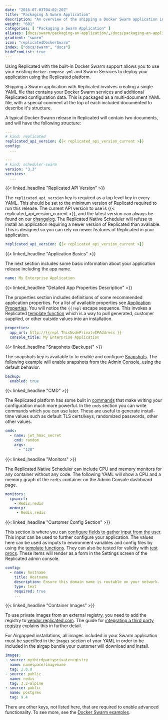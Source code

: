 ```yaml
---
date: "2016-07-03T04:02:20Z"
title: "Packaging A Swarm Application"
description: "An overview of the shipping a Docker Swarm application in Replicated"
weight: "601"
categories: [ "Packaging a Swarm Application" ]
aliases: [docs/swarm/packaging-an-application/,/docs/packaging-an-application/docker-swarm/]
gradient: "swarm"
icon: "replicatedDockerSwarm"
index: ["docs/swarm", "docs"]
hideFromList: true
---
```


Using Replicated with the built-in Docker Swarm support allows you to use your existing `docker-compose.yml` and Swarm Services to deploy your application using the Replicated platform.

Shipping a Swarm application with Replicated involves creating a single YAML file that contains your Docker Swarm services and additional Replicated configuration data. This is packaged as a multi-document YAML file, with a special comment at the top of each included documented to describe it's structure.

A typical Docker Swarm release in Replicated will contain two documents, and will have the following structure:

```yaml
---
# kind: replicated
replicated_api_version: {{< replicated_api_version_current >}}
config:
  ...

---
# kind: scheduler-swarm
version: "3.3"
services:
  ...
```

{{< linked_headline "Replicated API Version" >}}

The `replicated_api_version` key is required as a top level key in every YAML. This should be set to the minimum version of Replicatd required to run this release. The current API version to use is {{< replicated_api_version_current >}}, and the latest version can always be found on our [changelog](https://release-notes.replicated.com). The Replicated Native Scheduler will refuse to install an application requiring a newer version of Replicated than available. This is designed so you can rely on newer features of Replicated in your application.

```yaml
replicated_api_version: {{< replicated_api_version_current >}}
```

{{< linked_headline "Application Basics" >}}

The next section includes some basic information about your application release including the app name.

```yaml
name: My Enterprise Application
```

{{< linked_headline "Detailed App Properties Description" >}}

The properties section includes definitions of some recommended application properties. For a list of available properties see [Application Properties](/docs/swarm/packaging-an-application/application-properties). You will notice the `{{repl` escape sequence. This invokes a Replicated [template function](/docs/swarm/packaging-an-application/template-functions) which is a way to pull generated, customer supplied, or other outside values into an installation.

```yaml
properties:
  app_url: http://{{repl ThisNodePrivateIPAddress }}
  console_title: My Enterprise Application
```

{{< linked_headline "Snapshots (Backups)" >}}

The snapshots key is available to to enable and configure [Snapshots](/docs/swarm/packaging-an-application/snapshots/). The following example will enable snapshots from the Admin Console, using the default behavior.

```yaml
backup:
  enabled: true
```

{{< linked_headline "CMD" >}}

The Replicated platform has some built in [commands](/docs/swarm/packaging-an-application/commands/) that make writing your configuration much more powerful. In the `cmds` section you can write commands which you can use later.  These are useful to generate install-time values such as default TLS certs/keys, randomized passwords, other other values.

```yaml
cmds:
  - name: jwt_hmac_secret
    cmd: random
    args:
      - "128"
```

{{< linked_headline "Monitors" >}}

The Replicated Native Scheduler can include CPU and memory monitors for any container without any code. The following YAML will show a CPU and a memory graph of the `redis` container on the Admin Console dashboard page.

```yaml
monitors:
  cpuacct:
    - Redis,redis
  memory:
     - Redis,redis
```

{{< linked_headline "Customer Config Section" >}}

This section is where you can [configure fields to gather input from the user](/docs/swarm/packaging-an-application/config-screen/). This input can be used to further configure your application. The values here can be used as inputs to environment variables and config files by using the [template functions](/docs/swarm/packaging-an-application/template-functions/). They can also be tested for validity with [test procs](/docs/swarm/packaging-an-application/test-procs/). These items will render as a form in the Settings screen of the Replicated admin console.

```yaml
config:
  - name: hostname
    title: Hostname
    description: Ensure this domain name is routable on your network.
    type: text
    required: true
    ...
```

{{< linked_headline "Container Images" >}}

To use private images from an external registry, you need to add the registry to [vendor.replicated.com](https://vendor.replicated.com). The guide for [integrating a third party registry](/docs/kb/developer-resources/third-party-registries) explains this in further detail.

For Airgapped installations, all images included in your Swarm application must be specified in the `images` section of your YAML in order to be included in the airgap bundle your customer will download and install.

```yaml
images:
- source: mythirdpartyprivateregistry
  name: namespace/imagename
  tag: 2.0.0
- source: public
  name: redis
  tag: 3.2-alpine
- source: public
  name: postgres
  tag: 9.4
```


There are other keys, not listed here, that are required to enable advanced functionality. To see more, see the [Docker Swarm examples](/docs/swarm/examples/).
